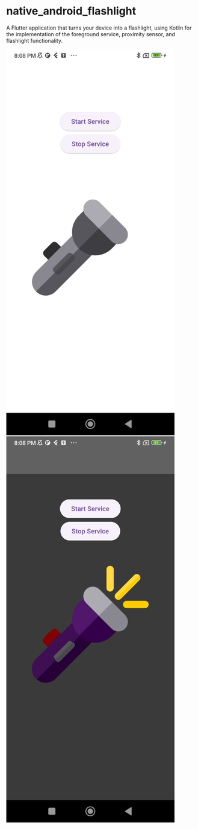 # native_android_flashlight

A Flutter application that turns your device into a flashlight, using Kotlin for the implementation of the foreground service, proximity sensor, and flashlight functionality.


![flashlight_off](https://github.com/ZuxxLo/native_android_flashlight/blob/main/flashlight_off.jpg)
![flashlight_on](https://github.com/ZuxxLo/native_android_flashlight/blob/main/flashlight_on.jpg)
